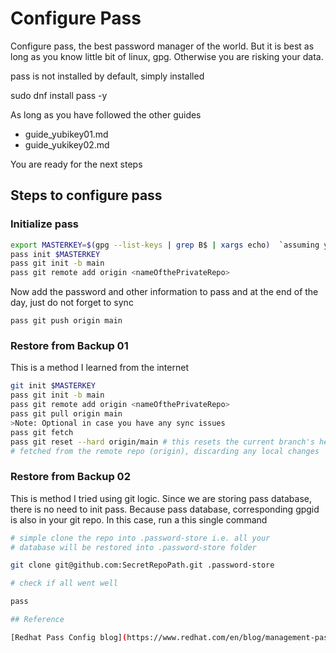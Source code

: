 # Configure Pass

Configure pass, the best password manager of the world. But it is best as long as you know little bit of linux, gpg. Otherwise you are risking your data.

pass is not installed by default, simply installed

sudo dnf install pass -y

As long as you have followed the other guides

- guide_yubikey01.md
- guide_yukikey02.md

You are ready for the next steps

## Steps to configure pass

### Initialize pass

```bash
export MASTERKEY=$(gpg --list-keys | grep B$ | xargs echo)  `assuming your masterkey ends with B`
pass init $MASTERKEY
pass git init -b main
pass git remote add origin <nameOfthePrivateRepo>
```

Now add the password and other information to pass and at the end of the day, just do not forget to sync

`pass git push origin main`

### Restore from Backup 01

This is a method I learned from the internet

```bash
git init $MASTERKEY
pass git init -b main
pass git remote add origin <nameOfthePrivateRepo>
pass git pull origin main
>Note: Optional in case you have any sync issues
pass git fetch
pass git reset --hard origin/main # this resets the current branch's head to the last commit and To discard local changes to all files, permanently:
# fetched from the remote repo (origin), discarding any local changes
```
### Restore from Backup 02

This is method I tried using git logic.
Since we are storing pass database, there is
no need to init pass. Because pass database, corresponding
gpgid is also in your git repo. In this case, run a this single command

```bash
# simple clone the repo into .password-store i.e. all your
# database will be restored into .password-store folder

git clone git@github.com:SecretRepoPath.git .password-store

# check if all went well

pass

## Reference

[Redhat Pass Config blog](https://www.redhat.com/en/blog/management-password-store)
